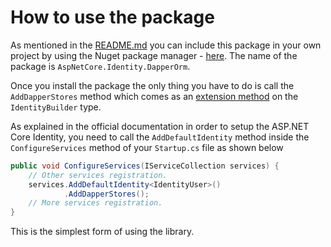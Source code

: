 # How to use the package

As mentioned in the [README.md](https://github.com/giorgos07/Daarto/blob/master/README.md) you can include this package in your own project by using the
Nuget package manager - [here](https://www.nuget.org/packages/AspNetCore.Identity.DapperOrm/). The name of the package is 
`AspNetCore.Identity.DapperOrm`.

Once you install the package the only thing you have to do is call the `AddDapperStores` method which comes as an 
[extension method](https://github.com/giorgos07/Daarto/blob/master/src/AspNetCore.Identity.Dapper/IdentityBuilderExtensions.cs#L21) on the
`IdentityBuilder` type.

As explained in the official documentation in order to setup the ASP.NET Core Identity, you need to call the `AddDefaultIdentity` method inside the `ConfigureServices` 
method of your `Startup.cs` file as shown below
```csharp
public void ConfigureServices(IServiceCollection services) {
    // Other services registration.
    services.AddDefaultIdentity<IdentityUser>()
            .AddDapperStores();
    // More services registration.
}
```
This is the simplest form of using the library.
